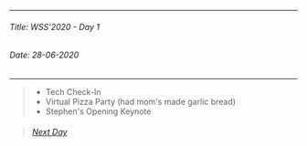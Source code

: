 ----------
###### Title: WSS'2020 - Day 1
###### Date: 28-06-2020
----------

> - Tech Check-In
> - Virtual Pizza Party (had mom's made garlic bread)
> - Stephen's Opening Keynote

> ###### [Next Day](Day2.md)

